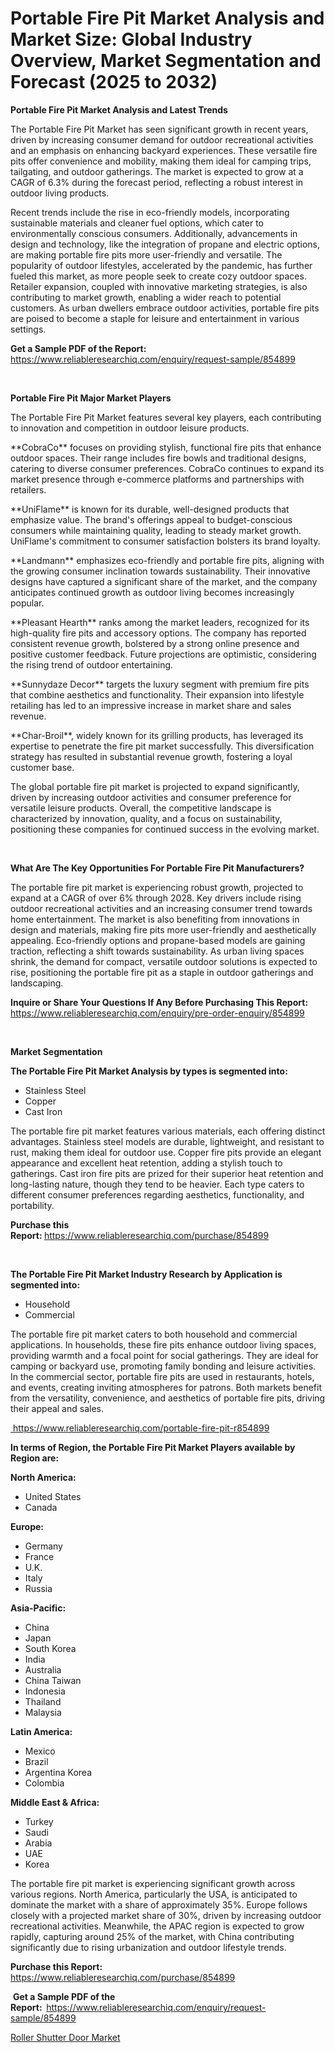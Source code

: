 <p><h1>Portable Fire Pit Market Analysis and Market Size: Global Industry Overview, Market Segmentation and Forecast (2025 to 2032)</h1></p><p><strong>Portable Fire Pit Market Analysis and Latest Trends</strong></p>
<p><p>The Portable Fire Pit Market has seen significant growth in recent years, driven by increasing consumer demand for outdoor recreational activities and an emphasis on enhancing backyard experiences. These versatile fire pits offer convenience and mobility, making them ideal for camping trips, tailgating, and outdoor gatherings. The market is expected to grow at a CAGR of 6.3% during the forecast period, reflecting a robust interest in outdoor living products.</p><p>Recent trends include the rise in eco-friendly models, incorporating sustainable materials and cleaner fuel options, which cater to environmentally conscious consumers. Additionally, advancements in design and technology, like the integration of propane and electric options, are making portable fire pits more user-friendly and versatile. The popularity of outdoor lifestyles, accelerated by the pandemic, has further fueled this market, as more people seek to create cozy outdoor spaces. Retailer expansion, coupled with innovative marketing strategies, is also contributing to market growth, enabling a wider reach to potential customers. As urban dwellers embrace outdoor activities, portable fire pits are poised to become a staple for leisure and entertainment in various settings.</p></p>
<p><strong>Get a Sample PDF of the Report:&nbsp;</strong> <a href="https://www.reliableresearchiq.com/enquiry/request-sample/854899?utm_campaign=2268&utm_medium=2&utm_source=Github&utm_content=ia&utm_term=17022025&utm_id=portable-fire-pit">https://www.reliableresearchiq.com/enquiry/request-sample/854899</a></p>
<p>&nbsp;</p>
<p><strong>Portable Fire Pit Major Market Players</strong></p>
<p><p>The Portable Fire Pit Market features several key players, each contributing to innovation and competition in outdoor leisure products. </p><p>**CobraCo** focuses on providing stylish, functional fire pits that enhance outdoor spaces. Their range includes fire bowls and traditional designs, catering to diverse consumer preferences. CobraCo continues to expand its market presence through e-commerce platforms and partnerships with retailers.</p><p>**UniFlame** is known for its durable, well-designed products that emphasize value. The brand's offerings appeal to budget-conscious consumers while maintaining quality, leading to steady market growth. UniFlame's commitment to consumer satisfaction bolsters its brand loyalty.</p><p>**Landmann** emphasizes eco-friendly and portable fire pits, aligning with the growing consumer inclination towards sustainability. Their innovative designs have captured a significant share of the market, and the company anticipates continued growth as outdoor living becomes increasingly popular.</p><p>**Pleasant Hearth** ranks among the market leaders, recognized for its high-quality fire pits and accessory options. The company has reported consistent revenue growth, bolstered by a strong online presence and positive customer feedback. Future projections are optimistic, considering the rising trend of outdoor entertaining.</p><p>**Sunnydaze Decor** targets the luxury segment with premium fire pits that combine aesthetics and functionality. Their expansion into lifestyle retailing has led to an impressive increase in market share and sales revenue.</p><p>**Char-Broil**, widely known for its grilling products, has leveraged its expertise to penetrate the fire pit market successfully. This diversification strategy has resulted in substantial revenue growth, fostering a loyal customer base.</p><p>The global portable fire pit market is projected to expand significantly, driven by increasing outdoor activities and consumer preference for versatile leisure products. Overall, the competitive landscape is characterized by innovation, quality, and a focus on sustainability, positioning these companies for continued success in the evolving market.</p></p>
<p>&nbsp;</p>
<p><strong>What Are The Key Opportunities For Portable Fire Pit Manufacturers?</strong></p>
<p><p>The portable fire pit market is experiencing robust growth, projected to expand at a CAGR of over 6% through 2028. Key drivers include rising outdoor recreational activities and an increasing consumer trend towards home entertainment. The market is also benefiting from innovations in design and materials, making fire pits more user-friendly and aesthetically appealing. Eco-friendly options and propane-based models are gaining traction, reflecting a shift towards sustainability. As urban living spaces shrink, the demand for compact, versatile outdoor solutions is expected to rise, positioning the portable fire pit as a staple in outdoor gatherings and landscaping.</p></p>
<p><strong>Inquire or Share Your Questions If Any Before Purchasing This Report:</strong> <a href="https://www.reliableresearchiq.com/enquiry/pre-order-enquiry/854899?utm_campaign=2268&utm_medium=2&utm_source=Github&utm_content=ia&utm_term=17022025&utm_id=portable-fire-pit">https://www.reliableresearchiq.com/enquiry/pre-order-enquiry/854899</a></p>
<p>&nbsp;</p>
<p><strong>Market Segmentation</strong></p>
<p><strong>The Portable Fire Pit Market Analysis by types is segmented into:</strong></p>
<p><ul><li>Stainless Steel</li><li>Copper</li><li>Cast Iron</li></ul></p>
<p><p>The portable fire pit market features various materials, each offering distinct advantages. Stainless steel models are durable, lightweight, and resistant to rust, making them ideal for outdoor use. Copper fire pits provide an elegant appearance and excellent heat retention, adding a stylish touch to gatherings. Cast iron fire pits are prized for their superior heat retention and long-lasting nature, though they tend to be heavier. Each type caters to different consumer preferences regarding aesthetics, functionality, and portability.</p></p>
<p><strong>Purchase this Report:&nbsp;</strong><a href="https://www.reliableresearchiq.com/purchase/854899?utm_campaign=2268&utm_medium=2&utm_source=Github&utm_content=ia&utm_term=17022025&utm_id=portable-fire-pit">https://www.reliableresearchiq.com/purchase/854899</a></p>
<p>&nbsp;</p>
<p><strong>The Portable Fire Pit Market Industry Research by Application is segmented into:</strong></p>
<p><ul><li>Household</li><li>Commercial</li></ul></p>
<p><p>The portable fire pit market caters to both household and commercial applications. In households, these fire pits enhance outdoor living spaces, providing warmth and a focal point for social gatherings. They are ideal for camping or backyard use, promoting family bonding and leisure activities. In the commercial sector, portable fire pits are used in restaurants, hotels, and events, creating inviting atmospheres for patrons. Both markets benefit from the versatility, convenience, and aesthetics of portable fire pits, driving their appeal and sales.</p></p>
<p><a href="https://www.reliableresearchiq.com/portable-fire-pit-r854899?utm_campaign=2268&utm_medium=2&utm_source=Github&utm_content=ia&utm_term=17022025&utm_id=portable-fire-pit">&nbsp;https://www.reliableresearchiq.com/portable-fire-pit-r854899</a></p>
<p><strong>In terms of Region, the Portable Fire Pit Market Players available by Region are:</strong></p>
<p>
    <p> <strong> North America: </strong>
        <ul>
            <li>United States</li>
            <li>Canada</li>
        </ul>
        </p> 
    <p> <strong> Europe: </strong>
        <ul>
            <li>Germany</li>
            <li>France</li>
            <li>U.K.</li>
            <li>Italy</li>
            <li>Russia</li>
        </ul>
        </p> 
    <p> <strong> Asia-Pacific: </strong>
        <ul>
            <li>China</li>
            <li>Japan</li>
            <li>South Korea</li>
            <li>India</li>
            <li>Australia</li>
            <li>China Taiwan</li>
            <li>Indonesia</li>
            <li>Thailand</li>
            <li>Malaysia</li>
        </ul>
        </p> 
    <p> <strong> Latin America: </strong>
        <ul>
            <li>Mexico</li>
            <li>Brazil</li>
            <li>Argentina Korea</li>
            <li>Colombia</li>
        </ul>
        </p> 
    <p> <strong> Middle East & Africa: </strong>
        <ul>
            <li>Turkey</li>
            <li>Saudi</li>
            <li>Arabia</li>
            <li>UAE</li>
            <li>Korea</li>
        </ul>
    </p>
    </p>
<p><p>The portable fire pit market is experiencing significant growth across various regions. North America, particularly the USA, is anticipated to dominate the market with a share of approximately 35%. Europe follows closely with a projected market share of 30%, driven by increasing outdoor recreational activities. Meanwhile, the APAC region is expected to grow rapidly, capturing around 25% of the market, with China contributing significantly due to rising urbanization and outdoor lifestyle trends.</p></p>
<p><strong>Purchase this Report: </strong><a href="https://www.reliableresearchiq.com/purchase/854899?utm_campaign=2268&utm_medium=2&utm_source=Github&utm_content=ia&utm_term=17022025&utm_id=portable-fire-pit">https://www.reliableresearchiq.com/purchase/854899</a></p>
<p>&nbsp;<strong>Get a Sample PDF of the Report:&nbsp;&nbsp;</strong><a href="https://www.reliableresearchiq.com/enquiry/request-sample/854899?utm_campaign=2268&utm_medium=2&utm_source=Github&utm_content=ia&utm_term=17022025&utm_id=portable-fire-pit">https://www.reliableresearchiq.com/enquiry/request-sample/854899</a></p>
<p><strong></strong></p>
<p><p><a href="https://github.com/rileymgdorcas/Market-Research-Report-List-1/blob/main/roller-shutter-door-market.md?utm_campaign=2268&utm_medium=2&utm_source=Github&utm_content=ia&utm_term=17022025&utm_id=portable-fire-pit">Roller Shutter Door Market</a></p></p>